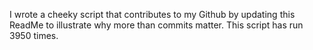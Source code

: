 I wrote a cheeky script that contributes to my Github by updating this ReadMe to illustrate why more than commits matter. This script has run 3950 times.